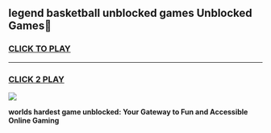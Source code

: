 
## legend basketball unblocked games Unblocked Games👋
<h3>
<a href="https://premium.freeplayer.one?title=legend_basketball_unblocked_games&ref=16F">CLICK TO PLAY</a></h3>
<hr>

<h3>
<a href="https://premium.freeplayer.one?title=legend_basketball_unblocked_games&ref=16F">CLICK 2 PLAY</a>
  
</h3>

<a href="https://premium.freeplayer.one?title=legend_basketball_unblocked_games&ref=16F/"><img src="https://clearcache.store/games.png"></a>


**worlds hardest game unblocked: Your Gateway to Fun and Accessible Online Gaming**
